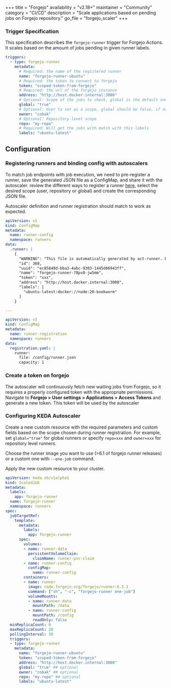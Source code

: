 +++
title = "Forgejo"
availability = "v2.18+"
maintainer = "Community"
category = "CI/CD"
description = "Scale applications based on pending jobs on Forgejo repository."
go_file = "forgejo_scaler"
+++

### Trigger Specification

This specification describes the `forgejo-runner` trigger for Forgejo Actions. It scales based on the amount of jobs pending in given runner labels.

```yaml
triggers:
  - type: forgejo-runner
    metadata:
      # Required: the name of the registered runner 
      name: "forgejo-runner-ubuntu"
      # Required: the token to connect to forgejo
      token: "scoped-token-from-forgejo"
      # Required: the url of the forgejo instance 
      address: "http://host.docker.internal:3000"
      # Optional: Scope of the jobs to check, global is the default one and will get all the jobs in the instance with the defined labels
      global: "true" 
      # Optional: User to set as a scope, global should be false, if no repo is set will get all the pending jobs for the user
      owner: "cobak"
      # Optional: Repository level scope
      repo: "my-repo"
      # Required: Will get the jobs with match with this labels
      labels: "ubuntu-latest"
```

## Configuration 

### Registering runners and binding config with autoscalers

To match job endpoints with job execution, we need to pre-register a runner, save the generated JSON file as a ConfigMap, and share it with the autoscaler. review the different ways to register a runner [here](https://forgejo.org/docs/latest/admin/runner-installation/#standard-registration),  select the desired scope (user, repository or global) and create the corresponding JSON file. 

Autoscaler definition and runner registration should match to work as expected.

```yaml
apiVersion: v1
kind: ConfigMap
metadata:
  name: runner-config
  namespace: runners
data:
  .runner: |
    {
      "WARNING": "This file is automatically generated by act-runner. Do not edit it manually unless you know what you are doing. Removing this file will cause act runner to re-register as a new runner.",
      "id": 368,
      "uuid": "ec85849d-bba3-4abc-9303-1445d06943ff",
      "name": "forgejo-runner-78pv8-jw5mm",
      "token": "xxx",
      "address": "http://host.docker.internal:3000",
      "labels": [
        "ubuntu-latest:docker://node:20-bookworm"
      ]
    }

---

apiVersion: v1
kind: ConfigMap
metadata:
  name: runner-registration
  namespace: runners
data:
  registration.yaml: |
    runner:
      file: /config/runner.json
      capacity: 1
```

### Create a token on forgejo

The autoscaler will continuously fetch new waiting jobs from Forgejo, so it requires a properly configured token with the appropriate permissions. Navigate to **Forgejo > User settings > Applications > Access Tokens** and generate a new token. This token will be used by the autoscaler

### Configuring KEDA Autoscaler

Create a new custom resource with the required parameters and custom fields based on the scope chosen during runner registration. For example, set `global="true"` for global runners or specify `repo=xxx` and `owner=xxx` for repository level runners.

Choose the runner image you want to use (>6.1 of forgejo runner releases) or a custom one with `--one-job` command. 

Apply the new custom resource to your cluster.

```yaml
apiVersion: keda.sh/v1alpha1
kind: ScaledJob
metadata:
  labels:
    app: forgejo-runner
  name: forgejo-runner
  namespace: runners
spec:
  jobTargetRef:
    template:
      metadata:
        labels:
          app: forgejo-runner
      spec:
        volumes:
        - name: runner-data
          persistentVolumeClaim:
            claimName: runner-pvc-claim
        - name: runner-config
          configMap:
            name: runner-config
        containers:
        - name: runner
          image: code.forgejo.org/forgejo/runner:6.3.1
          command: ["sh", "-c", "forgejo-runner one-job"]
          volumeMounts:
          - name: runner-data
            mountPath: /data
          - name: runner-config
            mountPath: /config
            readOnly: false
  minReplicaCount: 0
  maxReplicaCount: 20
  pollingInterval: 30
  triggers:
  - type: forgejo-runner
    metadata:
      name: "forgejo-runner-ubuntu"
      token: "scoped-token-from-forgejo"
      address: "http://host.docker.internal:3000"
      global: "true" ## optional
      owner: "cobak" ## optional
      repo: "my-repo" ## optional
      labels: "ubuntu-latest"
```